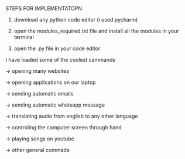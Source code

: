 STEPS FOR IMPLEMENTATOPN

1) download any python code editor (i used pycharm)

2) open the modules_required.txt file and install all the modules in your terminal

3) open the .py file in your code editor


I have loaded some of the coolest cammands

-> opening many websites

-> opening applications on our laptop

-> sending automatic emails

-> sending automatic whatsapp message

-> translating audio from english to any other language

-> controling the computer screen through hand

-> playing songs on youtube

-> other general commads




